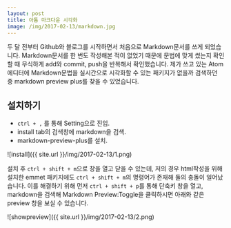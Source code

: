 ```yaml
---
layout: post
title: 아톰 마크다운 시각화
image: /img/2017-02-13/markdown.jpg
---
```


두 달 전부터 Github와 블로그를 시작하면서 처음으로 Markdown문서를 쓰게 되었습니다. Markdown문서를 한 번도 작성해본 적이 없었기 때문에 문법에 맞게 썼는지 확인할 때 무식하게 add와 commit, push을 반복해서 확인했습니다. 제가 쓰고 있는 Atom에디터에 Markdown문법을 실시간으로 시각화할 수 있는 패키지가 없을까 검색하던 중 markdown preview plus를 찾을 수 있었습니다.

## 설치하기
- `ctrl + ,` 를 통해 Setting으로 진입.
- install tab의 검색창에 markdown을 검색.
- markdown-preview-plus를 설치.

![install]({{ site.url }}/img/2017-02-13/1.png)

설치 후 `ctrl + shift + m`으로 창을 열고 닫을 수 있는데, 저의 경우 html작성을 위해 설치한 emmet 패키지에도 `ctrl + shift + m`의 명령어가 존재해 둘의 충돌이 일어났습니다. 이를 해결하기 위해 먼저 `ctrl + shift + p`를 통해 단축키 창을 열고, markdown을 검색해 Markdown Preview:Toggle을 클릭하시면 아래와 같은 preview 창을 보실 수 있습니다.

![showpreview]({{ site.url }}/img/2017-02-13/2.png)
